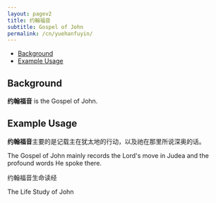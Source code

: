 ```yaml
---
layout: pagev2
title: 约翰福音
subtitle: Gospel of John
permalink: /cn/yuehanfuyin/
---
```

- [Background](#background)
- [Example Usage](#example-usage)

## Background

**约翰福音** is the Gospel of John.

## Example Usage

**约翰福音**主要的是记载主在犹太地的行动，以及祂在那里所说深奥的话。

The Gospel of John mainly records the Lord's move in Judea and the profound words He spoke there.

约翰福音生命读经

The Life Study of John